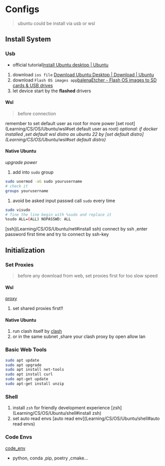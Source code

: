 # Configs

> ubuntu could be install via usb or wsl

## Install System

### Usb

- official tutorial[Install Ubuntu desktop | Ubuntu](https://ubuntu.com/tutorials/install-ubuntu-desktop#1-overview)

1. download `ios file` [Download Ubuntu Desktop | Download | Ubuntu](https://ubuntu.com/download/desktop)
2. download `Flash OS images app`[balenaEtcher - Flash OS images to SD cards & USB drives](https://etcher.balena.io/)
3. let device start by the __flashed__ drivers


#### Wsl

> before connection

remember to set default user as root for more power [set root](Learning/CS/OS/Ubuntu/wsl#set default user as root)
_optional: if docker installed ,set default wsl distro as ubuntu 22 by [set default distro](Learning/CS/OS/Ubuntu/wsl#set default distro)_

#### Native Ubuntu

_upgrade power_

1. add into `sudo` group

```bash
sudo usermod -aG sudo yourusername
# check it
groups yourusername
```

1. avoid be asked input passwd call `sudo` every time

```bash
sudo visudo
# fine the line begin with %sudo and replace it
%sudo ALL=(ALL) NOPASSWD: ALL
```

[ssh](Learning/CS/OS/Ubuntu/net#install ssh)
connect by ssh ,enter password first time and try to connect by ssh-key

## Initialization

### Set Proxies

> before any download from web, set proxies first for too slow speed

#### Wsl

[proxy](CS/OS/Ubuntu/wsl.md#proxy)

1. set shared proxies first!!

#### Native Ubuntu

1. run clash itself by [clash](CS/OS/Ubuntu/net.md#clash)
2. or in the same subnet ,share your clash proxy by open allow lan

### Basic Web Tools

```bash
sudo apt update
sudo apt upgrade
sudo apt install net-tools
sudo apt install curl
sudo apt-get update
sudo apt-get install unzip
```

### Shell

1. install `zsh` for friendly development experience [zsh](Learning/CS/OS/Ubuntu/shell#install zsh)
2. set auto read envs [auto read env](Learning/CS/OS/Ubuntu/shell#auto read envs)

### Code Envs

[code_env](CS/OS/Ubuntu/code_env.md)

- python, conda ,pip, poetry ,cmake…
